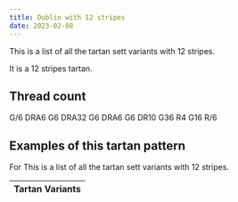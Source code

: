 ```yaml
---
title: Dublin with 12 stripes
date: 2023-02-08
---
```

This is a list of all the tartan sett variants with 12 stripes.

It is a 12 stripes tartan.


## Thread count
G/6 DRA6 G6 DRA32 G6 DRA6 G6 DR10 G36 R4 G16 R/6

## Examples of this tartan pattern
For This is a list of all the tartan sett variants with 12 stripes.

| Tartan Variants |
|---------------|
